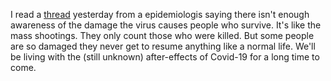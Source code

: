 I read a <a href="https://twitter.com/lilienfeld1/status/1251335135909122049">thread</a> yesterday from a epidemiologis saying there isn't enough awareness of the damage the virus causes people who survive. It's like the mass shootings. They only count those who were killed. But some people are so damaged they never get to resume anything like a normal life. We'll be living with the (still unknown) after-effects of Covid-19 for a long time to come. 
